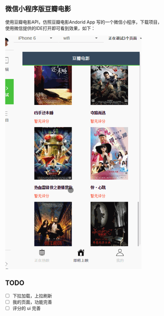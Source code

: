 ## 微信小程序版豆瓣电影

使用豆瓣电影API，仿照豆瓣电影Andorid App 写的一个微信小程序，下载项目，使用微信提供的IDE打开即可看到效果，如下：

![images/view.gif](images/view.gif)

## TODO

- [ ] 下拉加载，上拉刷新
- [ ] 我的页面，功能完善
- [ ] 评分的 ui 完善